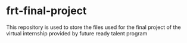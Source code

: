 # frt-final-project
This repository is used to store the files used for the final project of the virtual internship provided by future ready talent program
